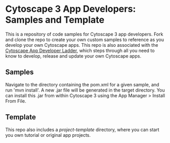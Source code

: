 Cytoscape 3 App Developers: Samples and Template
================================================
This is a repository of code samples for Cytoscape 3 app developers. Fork and clone the repo to create your own custom samples to reference as you develop your own Cytoscape apps. This repo is also associated with the [Cytoscape App Developer Ladder](http://wiki.cytoscape.org/Cytoscape_3/AppDeveloper/Cytoscape_App_Ladder), which steps through all you need to know to develop, release and update your own Cytoscape apps.

Samples
-------

Navigate to the directory containing the pom.xml for a
given sample, and run 'mvn install'. A new .jar file will be generated
in the target directory. You can install this .jar from within Cytoscape 3 using the
App Manager > Install From File.

Template
--------

This repo also includes a *project-template* directory, where you can start you own tutorial or original app projects.
